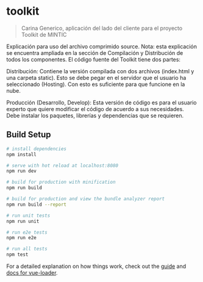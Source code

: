 # toolkit

> Carina Generico, aplicación del lado del cliente para el proyecto Toolkit de MINTIC

Explicación para uso del archivo comprimido source.
Nota: esta explicación se encuentra ampliada en la sección de Compilación y Distribución de todos los componentes.
El código fuente del Toolkit tiene dos partes:

Distribución: Contiene la versión compilada con dos archivos (index.html y una carpeta static). Esto se debe pegar en el servidor que el usuario ha seleccionado (Hosting). Con esto es suficiente para que funcione en la nube.

Producción (Desarrollo, Develop): Esta versión de código es para el usuario experto que quiere modificar el código de acuerdo a sus necesidades. Debe instalar los paquetes, librerías y dependencias que se requieren.

## Build Setup

``` bash
# install dependencies
npm install

# serve with hot reload at localhost:8080
npm run dev

# build for production with minification
npm run build

# build for production and view the bundle analyzer report
npm run build --report

# run unit tests
npm run unit

# run e2e tests
npm run e2e

# run all tests
npm test
```

For a detailed explanation on how things work, check out the [guide](http://vuejs-templates.github.io/webpack/) and [docs for vue-loader](http://vuejs.github.io/vue-loader).
